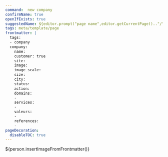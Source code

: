 ```yaml
---
command:  new company
confirmName: true
openIfExists: true
suggestedName: ${editor.prompt("page name",editor.getCurrentPage().."/")}
tags: meta/template/page
frontmatter: |
  tags: 
  - company
  company:
    name: 
    customer: true
    site: 
    image:
    image_scale:
    size:
    city:
    status: 
    action: 
    domains:
    - 
    services:
    - 
    valeurs:
    - 
    references:
    - 
pageDecoration:
  disableTOC: true
---
```

${person.insertImageFromFrontmatter()}

